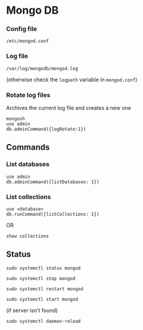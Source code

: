 # Mongo DB

### Config file

    /etc/mongod.conf

### Log file

    /var/log/mongodb/mongod.log

(otherwise check the `logpath` variable in `mongod.conf`)

### Rotate log files
Archives the current log file and creates a new one

    mongosh
	use admin
	db.adminCommand({logRotate:1})

## Commands

### List databases

    use admin
	db.adminCommand({listDatabases: 1})

### List collections

	use <database>
	db.runCommand({listCollections: 1})
OR

	show collections

## Status

    sudo systemctl status mongod

	sudo systemctl stop mongod

	sudo systemctl restart mongod

	sudo systemctl start mongod

(if server isn't found)

    sudo systemctl daemon-reload